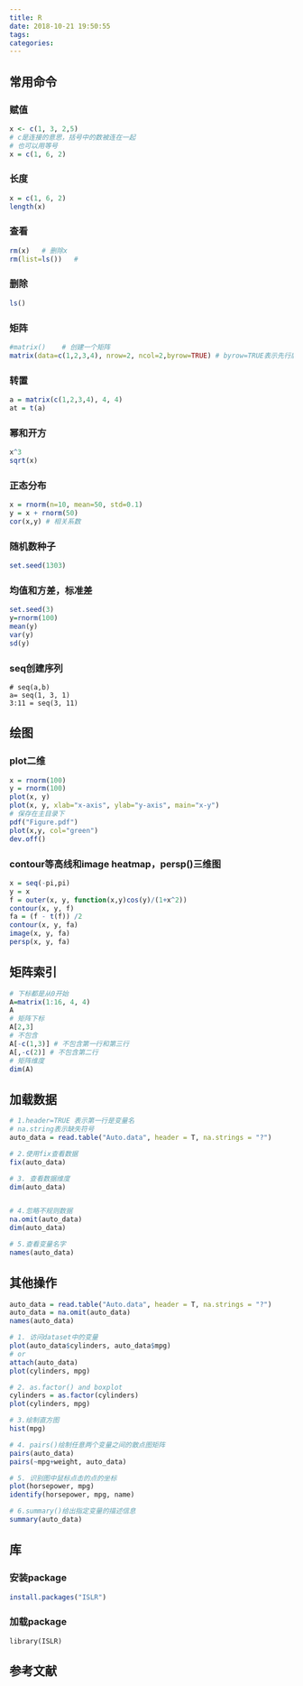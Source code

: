 ```yaml
---
title: R
date: 2018-10-21 19:50:55
tags:
categories:
---
```


## 常用命令
### 赋值
``` R
x <- c(1, 3, 2,5)
# c是连接的意思，括号中的数被连在一起
# 也可以用等号
x = c(1, 6, 2)
```
### 长度
```R
x = c(1, 6, 2)
length(x)
```
### 查看
``` R
rm(x)   # 删除x
rm(list=ls())   # 
```
### 删除
``` R
ls()
```
### 矩阵
``` R
#matrix()    # 创建一个矩阵
matrix(data=c(1,2,3,4), nrow=2, ncol=2,byrow=TRUE) # byrow=TRUE表示先行后列
```
### 转置
``` R
a = matrix(c(1,2,3,4), 4, 4)
at = t(a)
```
### 幂和开方
``` R
x^3
sqrt(x)
```
### 正态分布
``` R
x = rnorm(n=10, mean=50, std=0.1)
y = x + rnorm(50)
cor(x,y) # 相关系数
```
### 随机数种子
``` R
set.seed(1303)
```
### 均值和方差，标准差
``` R
set.seed(3)
y=rnorm(100)
mean(y)
var(y)
sd(y)
```
### seq创建序列
```
# seq(a,b)
a= seq(1, 3, 1)
3:11 = seq(3, 11)
```

## 绘图
### plot二维
``` R
x = rnorm(100)
y = rnorm(100)
plot(x, y)
plot(x, y, xlab="x-axis", ylab="y-axis", main="x-y")
# 保存在主目录下
pdf("Figure.pdf")
plot(x,y, col="green")
dev.off()
```

### contour等高线和image heatmap，persp()三维图
``` R
x = seq(-pi,pi)
y = x
f = outer(x, y, function(x,y)cos(y)/(1+x^2))
contour(x, y, f)
fa = (f - t(f)) /2
contour(x, y, fa)
image(x, y, fa)
persp(x, y, fa)
```

## 矩阵索引
``` R
# 下标都是从0开始
A=matrix(1:16, 4, 4)
A
# 矩阵下标
A[2,3]
# 不包含
A[-c(1,3)] # 不包含第一行和第三行
A[,-c(2)] # 不包含第二行
# 矩阵维度
dim(A)
```

## 加载数据 
``` R
# 1.header=TRUE 表示第一行是变量名
# na.string表示缺失符号
auto_data = read.table("Auto.data", header = T, na.strings = "?")

# 2.使用fix查看数据
fix(auto_data)

# 3. 查看数据维度
dim(auto_data)


# 4.忽略不规则数据
na.omit(auto_data)
dim(auto_data)

# 5.查看变量名字
names(auto_data)
```

## 其他操作
``` R
auto_data = read.table("Auto.data", header = T, na.strings = "?")
auto_data = na.omit(auto_data)
names(auto_data)

# 1. 访问dataset中的变量
plot(auto_data$cylinders, auto_data$mpg)
# or
attach(auto_data)
plot(cylinders, mpg)

# 2. as.factor() and boxplot
cylinders = as.factor(cylinders)
plot(cylinders, mpg)

# 3.绘制直方图
hist(mpg)

# 4. pairs()绘制任意两个变量之间的散点图矩阵
pairs(auto_data)
pairs(~mpg+weight, auto_data)

# 5. 识别图中鼠标点击的点的坐标
plot(horsepower, mpg)
identify(horsepower, mpg, name)

# 6.summary()给出指定变量的描述信息
summary(auto_data)
```

## 库
### 安装package
``` R
install.packages("ISLR")
```

### 加载package
``` 
library(ISLR)
```




## 参考文献


